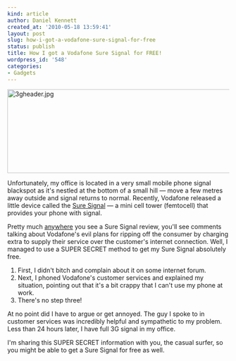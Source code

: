 ```yaml
---
kind: article
author: Daniel Kennett
created_at: '2010-05-18 13:59:41'
layout: post
slug: how-i-got-a-vodafone-sure-signal-for-free
status: publish
title: How I got a Vodafone Sure Signal for FREE!
wordpress_id: '548'
categories:
- Gadgets
---
```


<!--more--><p><img style="display: block; margin-left: auto; margin-right: auto;" src="http://ikennd.ac/pictures/for_posts/2010/05/3gheader.jpg" border="0" alt="3gheader.jpg" width="540" height="190" /></p>
<p>Unfortunately, my office is located in a very small mobile phone signal blackspot as it's nestled at the bottom of a small hill — move a few metres away outside and signal returns to normal. Recently, Vodafone released a little device called the <a href="http://online.vodafone.co.uk/dispatch/Portal/appmanager/vodafone/wrp?_nfpb=true&amp;_pageLabel=templateCClamp&amp;pageID=PPP_0161">Sure Signal</a> — a mini cell tower (femtocell) that provides your phone with signal.</p>
<p>Pretty much <a href="http://www.pocket-lint.com/review/4620/vodafone-sure-signal-femtocell-box">anywhere</a> you see a Sure Signal review, you'll see comments talking about Vodafone's evil plans for ripping off the consumer by charging extra to supply their service over the customer's internet connection. Well, I managed to use a SUPER SECRET method to get my Sure Signal absolutely free.</p>
<ol>
<li>First, I didn't bitch and complain about it on some internet forum.</li>
<li>Next, I phoned Vodafone's customer services and explained my situation, pointing out that it's a bit crappy that I can't use my phone at work. </li>
<li>There's no step three!</li>
</ol>
<p>At no point did I have to argue or get annoyed. The guy I spoke to in customer services was incredibly helpful and sympathetic to my problem. Less than 24 hours later, I have full 3G signal in my office.</p>
<p>I'm sharing this SUPER SECRET information with you, the casual surfer, so you might be able to get a Sure Signal for free as well.</p>